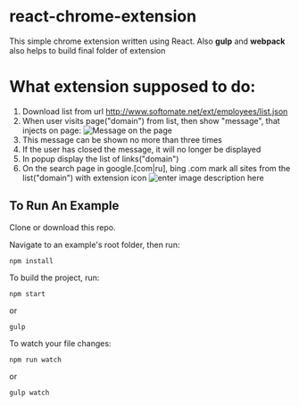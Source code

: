 # react-chrome-extension
This simple chrome extension written using React.
Also **gulp** and **webpack** also helps to build final folder of extension 

# What extension supposed to do:

 1. Download list from url http://www.softomate.net/ext/employees/list.json
 2. When user visits page("domain") from list, then show "message", that injects on page:
![Message on the page](https://i.imgur.com/Ps6xM2m.png)
 3. This message can be shown no more than three times
 4. If the user has closed the message, it will no longer be displayed
 5. In popup display the list of links("domain")
 6. On the search page in google.[com|ru], bing .com  mark all sites from the list("domain") with extension icon 
![enter image description here](https://i.imgur.com/c2OAx5O.png)

## To Run An Example

Clone or download this repo.

Navigate to an example's root folder, then run:
```
npm install 
```
To build the project, run:
```
npm start
```
or 
```
gulp
```
To watch your file changes:
```
npm run watch
```
or
```
gulp watch
```
